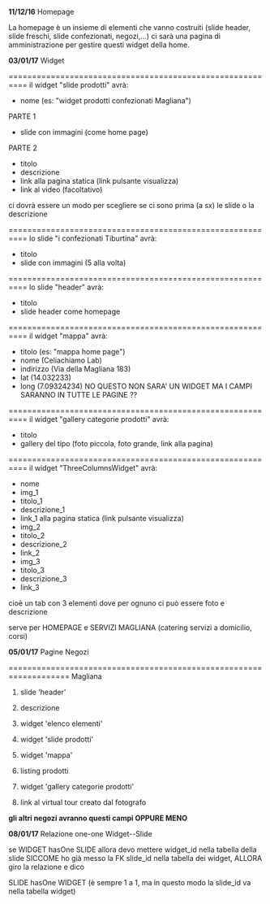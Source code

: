
**11/12/16** Homepage

La homepage è un insieme di elementi che vanno costruiti (slide header, slide freschi, slide confezionati, negozi,...)
ci sarà una pagina di amministrazione per gestire questi widget della home.


**03/01/17** Widget


==========================================================
il widget "slide prodotti" avrà:

- nome (es: "widget prodotti confezionati Magliana")

PARTE 1
- slide con immagini (come home page)

PARTE 2
- titolo
- descrizione
- link alla pagina statica (link pulsante visualizza)
- link al video (facoltativo)

ci dovrà essere un modo per scegliere se ci sono prima (a sx) le slide o la descrizione

==========================================================
lo slide "i confezionati Tiburtina" avrà:

- titolo
- slide con immagini (5 alla volta)




==========================================================
lo slide "header" avrà:

- titolo
- slide header come homepage


==========================================================
il widget "mappa" avrà:

- titolo (es: "mappa home page")
- nome (Celiachiamo Lab)
- indirizzo (Via della Magliana 183)
- lat (14.032233)
- long (7.09324234)
NO QUESTO NON SARA' UN WIDGET MA I CAMPI SARANNO IN TUTTE LE PAGINE ??


==========================================================
il widget "gallery categorie prodotti" avrà:

- titolo
- gallery del tipo (foto piccola, foto grande, link alla pagina)


==========================================================
il widget "ThreeColumnsWidget" avrà:

- nome
- img_1
- titolo_1
- descrizione_1
- link_1 alla pagina statica (link pulsante visualizza)
- img_2
- titolo_2
- descrizione_2
- link_2
- img_3
- titolo_3
- descrizione_3
- link_3



cioè  un tab con 3 elementi dove per ognuno ci può essere foto e descrizione

serve per HOMEPAGE e SERVIZI MAGLIANA (catering servizi a domicilio, corsi)










**05/01/17** Pagine Negozi


===================================================================
Magliana

1. slide 'header'

2. descrizione

3. widget 'elenco elementi'

4. widget 'slide prodotti'

5. widget 'mappa'

6. listing prodotti

7. widget 'gallery categorie prodotti' 

8. link al virtual tour creato dal fotografo

**gli altri negozi avranno questi campi OPPURE MENO**



**08/01/17** Relazione one-one Widget--Slide

se WIDGET hasOne SLIDE allora devo mettere widget_id nella tabella della slide
SICCOME ho già messo la FK slide_id nella tabella dei widget, ALLORA giro la relazione e dico 

SLIDE hasOne WIDGET (è sempre 1 a 1, ma in questo modo la slide_id va nella tabella widget)
